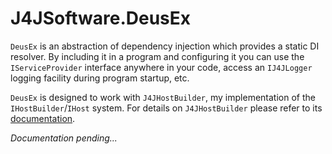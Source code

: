 # J4JSoftware.DeusEx

`DeusEx` is an abstraction of dependency injection which provides a static DI resolver. By including it in a program and configuring it you can use the `IServiceProvider` interface anywhere in your code, access an `IJ4JLogger` logging facility during program startup, etc.

`DeusEx` is designed to work with `J4JHostBuilder`, my implementation of the `IHostBuilder`/`IHost` system. For details on `J4JHostBuilder` please refer to its [documentation](https://github.com/markolbert/ProgrammingUtilities/blob/master/docs/dependency/dependency.md).

*Documentation pending...*
